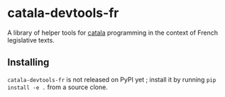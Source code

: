 # catala-devtools-fr

A library of helper tools for [catala](https://catala-lang.org) programming in the context
of French legislative texts.

## Installing

`catala-devtools-fr` is not released on PyPI yet ; install it by running `pip install -e .` from a source clone.
